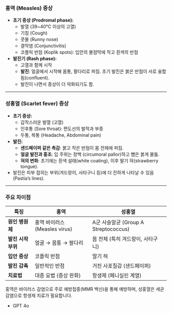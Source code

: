 ### 홍역 (Measles) 증상

- **초기 증상 (Prodromal phase):**
    - 발열 (39~40℃ 이상의 고열)
    - 기침 (Cough)
    - 콧물 (Runny nose)
    - 결막염 (Conjunctivitis)
    - 코플릭 반점 (Koplik spots): 입안의 볼점막에 작고 흰색의 반점
- **발진기 (Rash phase):**
    - 고열과 함께 시작
    - **발진**: 얼굴에서 시작해 몸통, 팔다리로 퍼짐. 초기 발진은 붉은 반점이 서로 융합됨(confluent).
    - 발진이 나면서 증상이 더 악화되기도 함.

---

### 성홍열 (Scarlet fever) 증상

- **초기 증상:**
    - 갑작스러운 발열 (고열)
    - 인후통 (Sore throat): 편도선의 발적과 부종
    - 두통, 복통 (Headache, Abdominal pain)
- **발진:**
    - **샌드페이퍼 같은 촉감**: 붉고 작은 반점이 몸 전체에 퍼짐.
    - **얼굴 발진과 홍조**: 입 주위는 창백 (circumoral pallor)하고 뺨은 붉게 물듦.
    - **혀의 변화**: 초기에는 흰색 설태(white coating), 이후 딸기 혀(strawberry tongue).
- 발진은 피부 접히는 부위(겨드랑이, 사타구니 등)에 더 진하게 나타날 수 있음(Pastia’s lines).

---

### 주요 차이점

|**특징**|**홍역**|**성홍열**|
|---|---|---|
|**원인 병원체**|홍역 바이러스 (Measles virus)|A군 사슬알균 (Group A Streptococcus)|
|**발진 시작 부위**|얼굴 → 몸통 → 팔다리|몸 전체 (특히 겨드랑이, 사타구니)|
|**입안 증상**|코플릭 반점|딸기 혀|
|**발진 감촉**|일반적인 반점|거친 사포질감 (샌드페이퍼)|
|**치료법**|대증 요법 (증상 완화)|항생제 (페니실린 계열)|

홍역은 바이러스 감염으로 주로 예방접종(MMR 백신)을 통해 예방하며, 성홍열은 세균 감염으로 항생제 치료가 필요합니다.

- GPT 4o

